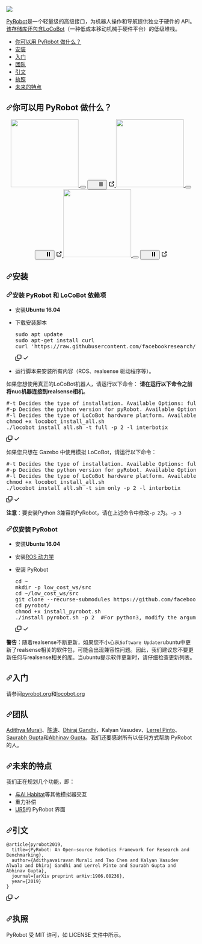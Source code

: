 <div class="Box-sc-g0xbh4-0 bJMeLZ js-snippet-clipboard-copy-unpositioned" data-hpc="true"><article class="markdown-body entry-content container-lg" itemprop="text"><p dir="auto"><a href="https://www.pyrobot.org/" rel="nofollow"><img src="/facebookresearch/pyrobot/raw/main/docs/website/website/static/img/pyrobot.svg" style="max-width: 100%;"></a></p>
<p dir="auto"><a href="https://www.pyrobot.org/" rel="nofollow"><font style="vertical-align: inherit;"><font style="vertical-align: inherit;">PyRobot</font></font></a><font style="vertical-align: inherit;"><font style="vertical-align: inherit;">是一个轻量级的高级接口，为机器人操作和导航提供独立于硬件的 API。</font></font><a href="http://locobot.org" rel="nofollow"><font style="vertical-align: inherit;"><font style="vertical-align: inherit;">该存储库还包含LoCoBot</font></font></a><font style="vertical-align: inherit;"><font style="vertical-align: inherit;">（一种低成本移动机械手硬件平台）</font><font style="vertical-align: inherit;">的低级堆栈。</font></font></p>
<ul dir="auto">
<li><a href="#what-can-you-do-with-pyrobot"><font style="vertical-align: inherit;"><font style="vertical-align: inherit;">你可以用 PyRobot 做什么？</font></font></a></li>
<li><a href="#installation"><font style="vertical-align: inherit;"><font style="vertical-align: inherit;">安装</font></font></a></li>
<li><a href="#getting-started"><font style="vertical-align: inherit;"><font style="vertical-align: inherit;">入门</font></font></a></li>
<li><a href="#the-team"><font style="vertical-align: inherit;"><font style="vertical-align: inherit;">团队</font></font></a></li>
<li><a href="#citation"><font style="vertical-align: inherit;"><font style="vertical-align: inherit;">引文</font></font></a></li>
<li><a href="#license"><font style="vertical-align: inherit;"><font style="vertical-align: inherit;">执照</font></font></a></li>
<li><a href="#Future-features"><font style="vertical-align: inherit;"><font style="vertical-align: inherit;">未来的特点</font></font></a></li>
</ul>
<h2 tabindex="-1" dir="auto"><a id="user-content-what-can-you-do-with-pyrobot" class="anchor" aria-hidden="true" tabindex="-1" href="#what-can-you-do-with-pyrobot"><svg class="octicon octicon-link" viewBox="0 0 16 16" version="1.1" width="16" height="16" aria-hidden="true"><path d="m7.775 3.275 1.25-1.25a3.5 3.5 0 1 1 4.95 4.95l-2.5 2.5a3.5 3.5 0 0 1-4.95 0 .751.751 0 0 1 .018-1.042.751.751 0 0 1 1.042-.018 1.998 1.998 0 0 0 2.83 0l2.5-2.5a2.002 2.002 0 0 0-2.83-2.83l-1.25 1.25a.751.751 0 0 1-1.042-.018.751.751 0 0 1-.018-1.042Zm-4.69 9.64a1.998 1.998 0 0 0 2.83 0l1.25-1.25a.751.751 0 0 1 1.042.018.751.751 0 0 1 .018 1.042l-1.25 1.25a3.5 3.5 0 1 1-4.95-4.95l2.5-2.5a3.5 3.5 0 0 1 4.95 0 .751.751 0 0 1-.018 1.042.751.751 0 0 1-1.042.018 1.998 1.998 0 0 0-2.83 0l-2.5 2.5a1.998 1.998 0 0 0 0 2.83Z"></path></svg></a><font style="vertical-align: inherit;"><font style="vertical-align: inherit;">你可以用 PyRobot 做什么？</font></font></h2>
<p align="center" dir="auto">
    <animated-image data-catalyst=""><a target="_blank" rel="noopener noreferrer nofollow" href="https://camo.githubusercontent.com/8b07206d6acdb4e75cabdb315e66d8e2eeb5678ac8089a9d0059946ea67e1c6e/68747470733a2f2f7468756d62732e6766796361742e636f6d2f4669636b6c655370656564794368696d6e657973776966742d73697a655f726573747269637465642e676966" data-target="animated-image.originalLink" hidden=""><img src="https://camo.githubusercontent.com/8b07206d6acdb4e75cabdb315e66d8e2eeb5678ac8089a9d0059946ea67e1c6e/68747470733a2f2f7468756d62732e6766796361742e636f6d2f4669636b6c655370656564794368696d6e657973776966742d73697a655f726573747269637465642e676966" height="180" data-canonical-src="https://thumbs.gfycat.com/FickleSpeedyChimneyswift-size_restricted.gif" style="max-width: 100%;" data-target="animated-image.originalImage" hidden=""></a>
      <span class="AnimatedImagePlayer" data-target="animated-image.player">
        <a data-target="animated-image.replacedLink" class="AnimatedImagePlayer-images" href="https://camo.githubusercontent.com/8b07206d6acdb4e75cabdb315e66d8e2eeb5678ac8089a9d0059946ea67e1c6e/68747470733a2f2f7468756d62732e6766796361742e636f6d2f4669636b6c655370656564794368696d6e657973776966742d73697a655f726573747269637465642e676966" target="_blank">
          <span data-target="animated-image.imageContainer">
            <img data-target="animated-image.replacedImage" alt="" class="AnimatedImagePlayer-animatedImage" src="https://camo.githubusercontent.com/8b07206d6acdb4e75cabdb315e66d8e2eeb5678ac8089a9d0059946ea67e1c6e/68747470733a2f2f7468756d62732e6766796361742e636f6d2f4669636b6c655370656564794368696d6e657973776966742d73697a655f726573747269637465642e676966" height="180">
          </span>
        </a>
        <button data-target="animated-image.imageButton" class="AnimatedImagePlayer-images" tabindex="-1"></button>
        <span class="AnimatedImagePlayer-controls" data-target="animated-image.controls">
          <button data-target="animated-image.playButton" class="AnimatedImagePlayer-button">
            <svg aria-hidden="true" focusable="false" class="octicon icon-play" width="16" height="16" viewBox="0 0 16 16" fill="none" xmlns="http://www.w3.org/2000/svg">
              <path d="M4 13.5427V2.45734C4 1.82607 4.69692 1.4435 5.2295 1.78241L13.9394 7.32507C14.4334 7.63943 14.4334 8.36057 13.9394 8.67493L5.2295 14.2176C4.69692 14.5565 4 14.1739 4 13.5427Z">
            </path></svg>
            <svg aria-hidden="true" focusable="false" class="octicon icon-pause" width="16" height="16" viewBox="0 0 16 16" xmlns="http://www.w3.org/2000/svg">
              <rect x="4" y="2" width="3" height="12" rx="1"></rect>
              <rect x="9" y="2" width="3" height="12" rx="1"></rect>
            </svg>
          </button>
          <a data-target="animated-image.openButton" aria-label="在新窗口中打开" class="AnimatedImagePlayer-button" href="https://camo.githubusercontent.com/8b07206d6acdb4e75cabdb315e66d8e2eeb5678ac8089a9d0059946ea67e1c6e/68747470733a2f2f7468756d62732e6766796361742e636f6d2f4669636b6c655370656564794368696d6e657973776966742d73697a655f726573747269637465642e676966" target="_blank">
            <svg aria-hidden="true" class="octicon" xmlns="http://www.w3.org/2000/svg" viewBox="0 0 16 16" width="16" height="16">
              <path fill-rule="evenodd" d="M10.604 1h4.146a.25.25 0 01.25.25v4.146a.25.25 0 01-.427.177L13.03 4.03 9.28 7.78a.75.75 0 01-1.06-1.06l3.75-3.75-1.543-1.543A.25.25 0 0110.604 1zM3.75 2A1.75 1.75 0 002 3.75v8.5c0 .966.784 1.75 1.75 1.75h8.5A1.75 1.75 0 0014 12.25v-3.5a.75.75 0 00-1.5 0v3.5a.25.25 0 01-.25.25h-8.5a.25.25 0 01-.25-.25v-8.5a.25.25 0 01.25-.25h3.5a.75.75 0 000-1.5h-3.5z"></path>
            </svg>
          </a>
        </span>
      </span></animated-image>
    <animated-image data-catalyst=""><a target="_blank" rel="noopener noreferrer nofollow" href="https://camo.githubusercontent.com/ac4b66668441d313217505b9c973e5f937a87915a7324b4a5b835b9705481087/68747470733a2f2f7468756d62732e6766796361742e636f6d2f46696e69736865645765697264436f636b65727370616e69656c2d73697a655f726573747269637465642e676966" data-target="animated-image.originalLink" hidden=""><img src="https://camo.githubusercontent.com/ac4b66668441d313217505b9c973e5f937a87915a7324b4a5b835b9705481087/68747470733a2f2f7468756d62732e6766796361742e636f6d2f46696e69736865645765697264436f636b65727370616e69656c2d73697a655f726573747269637465642e676966" height="180" data-canonical-src="https://thumbs.gfycat.com/FinishedWeirdCockerspaniel-size_restricted.gif" style="max-width: 100%;" data-target="animated-image.originalImage" hidden=""></a>
      <span class="AnimatedImagePlayer" data-target="animated-image.player">
        <a data-target="animated-image.replacedLink" class="AnimatedImagePlayer-images" href="https://camo.githubusercontent.com/ac4b66668441d313217505b9c973e5f937a87915a7324b4a5b835b9705481087/68747470733a2f2f7468756d62732e6766796361742e636f6d2f46696e69736865645765697264436f636b65727370616e69656c2d73697a655f726573747269637465642e676966" target="_blank">
          <span data-target="animated-image.imageContainer">
            <img data-target="animated-image.replacedImage" alt="" class="AnimatedImagePlayer-animatedImage" src="https://camo.githubusercontent.com/ac4b66668441d313217505b9c973e5f937a87915a7324b4a5b835b9705481087/68747470733a2f2f7468756d62732e6766796361742e636f6d2f46696e69736865645765697264436f636b65727370616e69656c2d73697a655f726573747269637465642e676966" height="180">
          </span>
        </a>
        <button data-target="animated-image.imageButton" class="AnimatedImagePlayer-images" tabindex="-1"></button>
        <span class="AnimatedImagePlayer-controls" data-target="animated-image.controls">
          <button data-target="animated-image.playButton" class="AnimatedImagePlayer-button">
            <svg aria-hidden="true" focusable="false" class="octicon icon-play" width="16" height="16" viewBox="0 0 16 16" fill="none" xmlns="http://www.w3.org/2000/svg">
              <path d="M4 13.5427V2.45734C4 1.82607 4.69692 1.4435 5.2295 1.78241L13.9394 7.32507C14.4334 7.63943 14.4334 8.36057 13.9394 8.67493L5.2295 14.2176C4.69692 14.5565 4 14.1739 4 13.5427Z">
            </path></svg>
            <svg aria-hidden="true" focusable="false" class="octicon icon-pause" width="16" height="16" viewBox="0 0 16 16" xmlns="http://www.w3.org/2000/svg">
              <rect x="4" y="2" width="3" height="12" rx="1"></rect>
              <rect x="9" y="2" width="3" height="12" rx="1"></rect>
            </svg>
          </button>
          <a data-target="animated-image.openButton" aria-label="在新窗口中打开" class="AnimatedImagePlayer-button" href="https://camo.githubusercontent.com/ac4b66668441d313217505b9c973e5f937a87915a7324b4a5b835b9705481087/68747470733a2f2f7468756d62732e6766796361742e636f6d2f46696e69736865645765697264436f636b65727370616e69656c2d73697a655f726573747269637465642e676966" target="_blank">
            <svg aria-hidden="true" class="octicon" xmlns="http://www.w3.org/2000/svg" viewBox="0 0 16 16" width="16" height="16">
              <path fill-rule="evenodd" d="M10.604 1h4.146a.25.25 0 01.25.25v4.146a.25.25 0 01-.427.177L13.03 4.03 9.28 7.78a.75.75 0 01-1.06-1.06l3.75-3.75-1.543-1.543A.25.25 0 0110.604 1zM3.75 2A1.75 1.75 0 002 3.75v8.5c0 .966.784 1.75 1.75 1.75h8.5A1.75 1.75 0 0014 12.25v-3.5a.75.75 0 00-1.5 0v3.5a.25.25 0 01-.25.25h-8.5a.25.25 0 01-.25-.25v-8.5a.25.25 0 01.25-.25h3.5a.75.75 0 000-1.5h-3.5z"></path>
            </svg>
          </a>
        </span>
      </span></animated-image>
    <animated-image data-catalyst=""><a target="_blank" rel="noopener noreferrer nofollow" href="https://camo.githubusercontent.com/a847c7f5ca0e7071f828d59250f86d753ca6d01bd7ec8310510f445fbfee80c1/68747470733a2f2f7468756d62732e6766796361742e636f6d2f576569676874794c656164696e67477275622d73697a655f726573747269637465642e676966" data-target="animated-image.originalLink" hidden=""><img src="https://camo.githubusercontent.com/a847c7f5ca0e7071f828d59250f86d753ca6d01bd7ec8310510f445fbfee80c1/68747470733a2f2f7468756d62732e6766796361742e636f6d2f576569676874794c656164696e67477275622d73697a655f726573747269637465642e676966" height="180" data-canonical-src="https://thumbs.gfycat.com/WeightyLeadingGrub-size_restricted.gif" style="max-width: 100%;" data-target="animated-image.originalImage" hidden=""></a>
      <span class="AnimatedImagePlayer" data-target="animated-image.player">
        <a data-target="animated-image.replacedLink" class="AnimatedImagePlayer-images" href="https://camo.githubusercontent.com/a847c7f5ca0e7071f828d59250f86d753ca6d01bd7ec8310510f445fbfee80c1/68747470733a2f2f7468756d62732e6766796361742e636f6d2f576569676874794c656164696e67477275622d73697a655f726573747269637465642e676966" target="_blank">
          <span data-target="animated-image.imageContainer">
            <img data-target="animated-image.replacedImage" alt="" class="AnimatedImagePlayer-animatedImage" src="https://camo.githubusercontent.com/a847c7f5ca0e7071f828d59250f86d753ca6d01bd7ec8310510f445fbfee80c1/68747470733a2f2f7468756d62732e6766796361742e636f6d2f576569676874794c656164696e67477275622d73697a655f726573747269637465642e676966" height="180">
          </span>
        </a>
        <button data-target="animated-image.imageButton" class="AnimatedImagePlayer-images" tabindex="-1"></button>
        <span class="AnimatedImagePlayer-controls" data-target="animated-image.controls">
          <button data-target="animated-image.playButton" class="AnimatedImagePlayer-button">
            <svg aria-hidden="true" focusable="false" class="octicon icon-play" width="16" height="16" viewBox="0 0 16 16" fill="none" xmlns="http://www.w3.org/2000/svg">
              <path d="M4 13.5427V2.45734C4 1.82607 4.69692 1.4435 5.2295 1.78241L13.9394 7.32507C14.4334 7.63943 14.4334 8.36057 13.9394 8.67493L5.2295 14.2176C4.69692 14.5565 4 14.1739 4 13.5427Z">
            </path></svg>
            <svg aria-hidden="true" focusable="false" class="octicon icon-pause" width="16" height="16" viewBox="0 0 16 16" xmlns="http://www.w3.org/2000/svg">
              <rect x="4" y="2" width="3" height="12" rx="1"></rect>
              <rect x="9" y="2" width="3" height="12" rx="1"></rect>
            </svg>
          </button>
          <a data-target="animated-image.openButton" aria-label="在新窗口中打开" class="AnimatedImagePlayer-button" href="https://camo.githubusercontent.com/a847c7f5ca0e7071f828d59250f86d753ca6d01bd7ec8310510f445fbfee80c1/68747470733a2f2f7468756d62732e6766796361742e636f6d2f576569676874794c656164696e67477275622d73697a655f726573747269637465642e676966" target="_blank">
            <svg aria-hidden="true" class="octicon" xmlns="http://www.w3.org/2000/svg" viewBox="0 0 16 16" width="16" height="16">
              <path fill-rule="evenodd" d="M10.604 1h4.146a.25.25 0 01.25.25v4.146a.25.25 0 01-.427.177L13.03 4.03 9.28 7.78a.75.75 0 01-1.06-1.06l3.75-3.75-1.543-1.543A.25.25 0 0110.604 1zM3.75 2A1.75 1.75 0 002 3.75v8.5c0 .966.784 1.75 1.75 1.75h8.5A1.75 1.75 0 0014 12.25v-3.5a.75.75 0 00-1.5 0v3.5a.25.25 0 01-.25.25h-8.5a.25.25 0 01-.25-.25v-8.5a.25.25 0 01.25-.25h3.5a.75.75 0 000-1.5h-3.5z"></path>
            </svg>
          </a>
        </span>
      </span></animated-image>
</p>
<h2 tabindex="-1" dir="auto"><a id="user-content-installation" class="anchor" aria-hidden="true" tabindex="-1" href="#installation"><svg class="octicon octicon-link" viewBox="0 0 16 16" version="1.1" width="16" height="16" aria-hidden="true"><path d="m7.775 3.275 1.25-1.25a3.5 3.5 0 1 1 4.95 4.95l-2.5 2.5a3.5 3.5 0 0 1-4.95 0 .751.751 0 0 1 .018-1.042.751.751 0 0 1 1.042-.018 1.998 1.998 0 0 0 2.83 0l2.5-2.5a2.002 2.002 0 0 0-2.83-2.83l-1.25 1.25a.751.751 0 0 1-1.042-.018.751.751 0 0 1-.018-1.042Zm-4.69 9.64a1.998 1.998 0 0 0 2.83 0l1.25-1.25a.751.751 0 0 1 1.042.018.751.751 0 0 1 .018 1.042l-1.25 1.25a3.5 3.5 0 1 1-4.95-4.95l2.5-2.5a3.5 3.5 0 0 1 4.95 0 .751.751 0 0 1-.018 1.042.751.751 0 0 1-1.042.018 1.998 1.998 0 0 0-2.83 0l-2.5 2.5a1.998 1.998 0 0 0 0 2.83Z"></path></svg></a><font style="vertical-align: inherit;"><font style="vertical-align: inherit;">安装</font></font></h2>
<h3 tabindex="-1" dir="auto"><a id="user-content-installing-both-pyrobot-and-locobot-dependencies" class="anchor" aria-hidden="true" tabindex="-1" href="#installing-both-pyrobot-and-locobot-dependencies"><svg class="octicon octicon-link" viewBox="0 0 16 16" version="1.1" width="16" height="16" aria-hidden="true"><path d="m7.775 3.275 1.25-1.25a3.5 3.5 0 1 1 4.95 4.95l-2.5 2.5a3.5 3.5 0 0 1-4.95 0 .751.751 0 0 1 .018-1.042.751.751 0 0 1 1.042-.018 1.998 1.998 0 0 0 2.83 0l2.5-2.5a2.002 2.002 0 0 0-2.83-2.83l-1.25 1.25a.751.751 0 0 1-1.042-.018.751.751 0 0 1-.018-1.042Zm-4.69 9.64a1.998 1.998 0 0 0 2.83 0l1.25-1.25a.751.751 0 0 1 1.042.018.751.751 0 0 1 .018 1.042l-1.25 1.25a3.5 3.5 0 1 1-4.95-4.95l2.5-2.5a3.5 3.5 0 0 1 4.95 0 .751.751 0 0 1-.018 1.042.751.751 0 0 1-1.042.018 1.998 1.998 0 0 0-2.83 0l-2.5 2.5a1.998 1.998 0 0 0 0 2.83Z"></path></svg></a><font style="vertical-align: inherit;"><font style="vertical-align: inherit;">安装 PyRobot 和 LoCoBot 依赖项</font></font></h3>
<ul dir="auto">
<li>
<p dir="auto"><font style="vertical-align: inherit;"><font style="vertical-align: inherit;">安装</font></font><strong><font style="vertical-align: inherit;"><font style="vertical-align: inherit;">Ubuntu 16.04</font></font></strong></p>
</li>
<li>
<p dir="auto"><font style="vertical-align: inherit;"><font style="vertical-align: inherit;">下载安装脚本</font></font></p>
<div class="highlight highlight-source-shell notranslate position-relative overflow-auto" dir="auto"><pre>sudo apt update
sudo apt-get install curl
curl <span class="pl-s"><span class="pl-pds">'</span>https://raw.githubusercontent.com/facebookresearch/pyrobot/main/robots/LoCoBot/install/locobot_install_all.sh<span class="pl-pds">'</span></span> <span class="pl-k">&gt;</span> locobot_install_all.sh</pre><div class="zeroclipboard-container">
    <clipboard-copy aria-label="Copy" class="ClipboardButton btn btn-invisible js-clipboard-copy m-2 p-0 tooltipped-no-delay d-flex flex-justify-center flex-items-center" data-copy-feedback="Copied!" data-tooltip-direction="w" value="sudo apt update
sudo apt-get install curl
curl 'https://raw.githubusercontent.com/facebookresearch/pyrobot/main/robots/LoCoBot/install/locobot_install_all.sh' > locobot_install_all.sh" tabindex="0" role="button">
      <svg aria-hidden="true" height="16" viewBox="0 0 16 16" version="1.1" width="16" data-view-component="true" class="octicon octicon-copy js-clipboard-copy-icon">
    <path d="M0 6.75C0 5.784.784 5 1.75 5h1.5a.75.75 0 0 1 0 1.5h-1.5a.25.25 0 0 0-.25.25v7.5c0 .138.112.25.25.25h7.5a.25.25 0 0 0 .25-.25v-1.5a.75.75 0 0 1 1.5 0v1.5A1.75 1.75 0 0 1 9.25 16h-7.5A1.75 1.75 0 0 1 0 14.25Z"></path><path d="M5 1.75C5 .784 5.784 0 6.75 0h7.5C15.216 0 16 .784 16 1.75v7.5A1.75 1.75 0 0 1 14.25 11h-7.5A1.75 1.75 0 0 1 5 9.25Zm1.75-.25a.25.25 0 0 0-.25.25v7.5c0 .138.112.25.25.25h7.5a.25.25 0 0 0 .25-.25v-7.5a.25.25 0 0 0-.25-.25Z"></path>
</svg>
      <svg aria-hidden="true" height="16" viewBox="0 0 16 16" version="1.1" width="16" data-view-component="true" class="octicon octicon-check js-clipboard-check-icon color-fg-success d-none">
    <path d="M13.78 4.22a.75.75 0 0 1 0 1.06l-7.25 7.25a.75.75 0 0 1-1.06 0L2.22 9.28a.751.751 0 0 1 .018-1.042.751.751 0 0 1 1.042-.018L6 10.94l6.72-6.72a.75.75 0 0 1 1.06 0Z"></path>
</svg>
    </clipboard-copy>
  </div></div>
</li>
<li>
<p dir="auto"><font style="vertical-align: inherit;"><font style="vertical-align: inherit;">运行脚本来安装所有内容（ROS、realsense 驱动程序等）。</font></font></p>
</li>
</ul>
<p dir="auto"><font style="vertical-align: inherit;"><font style="vertical-align: inherit;">如果您想使用真正的LoCoBot机器人，请运行以下命令：
</font></font><strong><font style="vertical-align: inherit;"><font style="vertical-align: inherit;">请在运行以下命令之前将nuc机器连接到realsense相机</font></font></strong><font style="vertical-align: inherit;"><font style="vertical-align: inherit;">。</font></font></p>
<div class="highlight highlight-source-shell notranslate position-relative overflow-auto" dir="auto"><pre><span class="pl-c"><span class="pl-c">#</span>-t Decides the type of installation. Available Options: full or sim_only</span>
<span class="pl-c"><span class="pl-c">#</span>-p Decides the python version for pyRobot. Available Options: 2 or 3</span>
<span class="pl-c"><span class="pl-c">#</span>-l Decides the type of LoCoBot hardware platform. Available Options: cmu or interbotix</span>
chmod +x locobot_install_all.sh
./locobot_install_all.sh -t full -p 2 -l interbotix</pre><div class="zeroclipboard-container">
    <clipboard-copy aria-label="Copy" class="ClipboardButton btn btn-invisible js-clipboard-copy m-2 p-0 tooltipped-no-delay d-flex flex-justify-center flex-items-center" data-copy-feedback="Copied!" data-tooltip-direction="w" value="#-t Decides the type of installation. Available Options: full or sim_only
#-p Decides the python version for pyRobot. Available Options: 2 or 3
#-l Decides the type of LoCoBot hardware platform. Available Options: cmu or interbotix
chmod +x locobot_install_all.sh
./locobot_install_all.sh -t full -p 2 -l interbotix" tabindex="0" role="button">
      <svg aria-hidden="true" height="16" viewBox="0 0 16 16" version="1.1" width="16" data-view-component="true" class="octicon octicon-copy js-clipboard-copy-icon">
    <path d="M0 6.75C0 5.784.784 5 1.75 5h1.5a.75.75 0 0 1 0 1.5h-1.5a.25.25 0 0 0-.25.25v7.5c0 .138.112.25.25.25h7.5a.25.25 0 0 0 .25-.25v-1.5a.75.75 0 0 1 1.5 0v1.5A1.75 1.75 0 0 1 9.25 16h-7.5A1.75 1.75 0 0 1 0 14.25Z"></path><path d="M5 1.75C5 .784 5.784 0 6.75 0h7.5C15.216 0 16 .784 16 1.75v7.5A1.75 1.75 0 0 1 14.25 11h-7.5A1.75 1.75 0 0 1 5 9.25Zm1.75-.25a.25.25 0 0 0-.25.25v7.5c0 .138.112.25.25.25h7.5a.25.25 0 0 0 .25-.25v-7.5a.25.25 0 0 0-.25-.25Z"></path>
</svg>
      <svg aria-hidden="true" height="16" viewBox="0 0 16 16" version="1.1" width="16" data-view-component="true" class="octicon octicon-check js-clipboard-check-icon color-fg-success d-none">
    <path d="M13.78 4.22a.75.75 0 0 1 0 1.06l-7.25 7.25a.75.75 0 0 1-1.06 0L2.22 9.28a.751.751 0 0 1 .018-1.042.751.751 0 0 1 1.042-.018L6 10.94l6.72-6.72a.75.75 0 0 1 1.06 0Z"></path>
</svg>
    </clipboard-copy>
  </div></div>
<p dir="auto"><font style="vertical-align: inherit;"><font style="vertical-align: inherit;">如果您只想在 Gazebo 中使用模拟 LoCoBot，请运行以下命令：</font></font></p>
<div class="highlight highlight-source-shell notranslate position-relative overflow-auto" dir="auto"><pre><span class="pl-c"><span class="pl-c">#</span>-t Decides the type of installation. Available Options: full or sim_only</span>
<span class="pl-c"><span class="pl-c">#</span>-p Decides the python version for pyRobot. Available Options: 2 or 3</span>
<span class="pl-c"><span class="pl-c">#</span>-l Decides the type of LoCoBot hardware platform. Available Options: cmu or interbotix</span>
chmod +x locobot_install_all.sh
./locobot_install_all.sh -t sim_only -p 2 -l interbotix</pre><div class="zeroclipboard-container">
    <clipboard-copy aria-label="Copy" class="ClipboardButton btn btn-invisible js-clipboard-copy m-2 p-0 tooltipped-no-delay d-flex flex-justify-center flex-items-center" data-copy-feedback="Copied!" data-tooltip-direction="w" value="#-t Decides the type of installation. Available Options: full or sim_only
#-p Decides the python version for pyRobot. Available Options: 2 or 3
#-l Decides the type of LoCoBot hardware platform. Available Options: cmu or interbotix
chmod +x locobot_install_all.sh
./locobot_install_all.sh -t sim_only -p 2 -l interbotix" tabindex="0" role="button">
      <svg aria-hidden="true" height="16" viewBox="0 0 16 16" version="1.1" width="16" data-view-component="true" class="octicon octicon-copy js-clipboard-copy-icon">
    <path d="M0 6.75C0 5.784.784 5 1.75 5h1.5a.75.75 0 0 1 0 1.5h-1.5a.25.25 0 0 0-.25.25v7.5c0 .138.112.25.25.25h7.5a.25.25 0 0 0 .25-.25v-1.5a.75.75 0 0 1 1.5 0v1.5A1.75 1.75 0 0 1 9.25 16h-7.5A1.75 1.75 0 0 1 0 14.25Z"></path><path d="M5 1.75C5 .784 5.784 0 6.75 0h7.5C15.216 0 16 .784 16 1.75v7.5A1.75 1.75 0 0 1 14.25 11h-7.5A1.75 1.75 0 0 1 5 9.25Zm1.75-.25a.25.25 0 0 0-.25.25v7.5c0 .138.112.25.25.25h7.5a.25.25 0 0 0 .25-.25v-7.5a.25.25 0 0 0-.25-.25Z"></path>
</svg>
      <svg aria-hidden="true" height="16" viewBox="0 0 16 16" version="1.1" width="16" data-view-component="true" class="octicon octicon-check js-clipboard-check-icon color-fg-success d-none">
    <path d="M13.78 4.22a.75.75 0 0 1 0 1.06l-7.25 7.25a.75.75 0 0 1-1.06 0L2.22 9.28a.751.751 0 0 1 .018-1.042.751.751 0 0 1 1.042-.018L6 10.94l6.72-6.72a.75.75 0 0 1 1.06 0Z"></path>
</svg>
    </clipboard-copy>
  </div></div>
<p dir="auto"><strong><font style="vertical-align: inherit;"><font style="vertical-align: inherit;">注意</font></font></strong><font style="vertical-align: inherit;"><font style="vertical-align: inherit;">：要安装Python 3兼容的PyRobot，请</font><font style="vertical-align: inherit;">在上述命令中修改</font></font><code>-p 2</code><font style="vertical-align: inherit;"><font style="vertical-align: inherit;">为。</font></font><code>-p 3</code><font style="vertical-align: inherit;"></font></p>
<h3 tabindex="-1" dir="auto"><a id="user-content-installing-just-pyrobot" class="anchor" aria-hidden="true" tabindex="-1" href="#installing-just-pyrobot"><svg class="octicon octicon-link" viewBox="0 0 16 16" version="1.1" width="16" height="16" aria-hidden="true"><path d="m7.775 3.275 1.25-1.25a3.5 3.5 0 1 1 4.95 4.95l-2.5 2.5a3.5 3.5 0 0 1-4.95 0 .751.751 0 0 1 .018-1.042.751.751 0 0 1 1.042-.018 1.998 1.998 0 0 0 2.83 0l2.5-2.5a2.002 2.002 0 0 0-2.83-2.83l-1.25 1.25a.751.751 0 0 1-1.042-.018.751.751 0 0 1-.018-1.042Zm-4.69 9.64a1.998 1.998 0 0 0 2.83 0l1.25-1.25a.751.751 0 0 1 1.042.018.751.751 0 0 1 .018 1.042l-1.25 1.25a3.5 3.5 0 1 1-4.95-4.95l2.5-2.5a3.5 3.5 0 0 1 4.95 0 .751.751 0 0 1-.018 1.042.751.751 0 0 1-1.042.018 1.998 1.998 0 0 0-2.83 0l-2.5 2.5a1.998 1.998 0 0 0 0 2.83Z"></path></svg></a><font style="vertical-align: inherit;"><font style="vertical-align: inherit;">仅安装 PyRobot</font></font></h3>
<ul dir="auto">
<li>
<p dir="auto"><font style="vertical-align: inherit;"><font style="vertical-align: inherit;">安装</font></font><strong><font style="vertical-align: inherit;"><font style="vertical-align: inherit;">Ubuntu 16.04</font></font></strong></p>
</li>
<li>
<p dir="auto"><font style="vertical-align: inherit;"><font style="vertical-align: inherit;">安装</font></font><a href="http://wiki.ros.org/kinetic/Installation/Ubuntu" rel="nofollow"><font style="vertical-align: inherit;"><font style="vertical-align: inherit;">ROS 动力学</font></font></a></p>
</li>
<li>
<p dir="auto"><font style="vertical-align: inherit;"><font style="vertical-align: inherit;">安装 PyRobot</font></font></p>
<div class="highlight highlight-source-shell notranslate position-relative overflow-auto" dir="auto"><pre><span class="pl-c1">cd</span> <span class="pl-k">~</span>
mkdir -p low_cost_ws/src
<span class="pl-c1">cd</span> <span class="pl-k">~</span>/low_cost_ws/src
git clone --recurse-submodules https://github.com/facebookresearch/pyrobot.git
<span class="pl-c1">cd</span> pyrobot/
chmod +x install_pyrobot.sh
./install_pyrobot.sh -p 2  <span class="pl-c"><span class="pl-c">#</span>For python3, modify the argumet to -p 3 </span></pre><div class="zeroclipboard-container">
    <clipboard-copy aria-label="Copy" class="ClipboardButton btn btn-invisible js-clipboard-copy m-2 p-0 tooltipped-no-delay d-flex flex-justify-center flex-items-center" data-copy-feedback="Copied!" data-tooltip-direction="w" value="cd ~
mkdir -p low_cost_ws/src
cd ~/low_cost_ws/src
git clone --recurse-submodules https://github.com/facebookresearch/pyrobot.git
cd pyrobot/
chmod +x install_pyrobot.sh
./install_pyrobot.sh -p 2  #For python3, modify the argumet to -p 3 " tabindex="0" role="button">
      <svg aria-hidden="true" height="16" viewBox="0 0 16 16" version="1.1" width="16" data-view-component="true" class="octicon octicon-copy js-clipboard-copy-icon">
    <path d="M0 6.75C0 5.784.784 5 1.75 5h1.5a.75.75 0 0 1 0 1.5h-1.5a.25.25 0 0 0-.25.25v7.5c0 .138.112.25.25.25h7.5a.25.25 0 0 0 .25-.25v-1.5a.75.75 0 0 1 1.5 0v1.5A1.75 1.75 0 0 1 9.25 16h-7.5A1.75 1.75 0 0 1 0 14.25Z"></path><path d="M5 1.75C5 .784 5.784 0 6.75 0h7.5C15.216 0 16 .784 16 1.75v7.5A1.75 1.75 0 0 1 14.25 11h-7.5A1.75 1.75 0 0 1 5 9.25Zm1.75-.25a.25.25 0 0 0-.25.25v7.5c0 .138.112.25.25.25h7.5a.25.25 0 0 0 .25-.25v-7.5a.25.25 0 0 0-.25-.25Z"></path>
</svg>
      <svg aria-hidden="true" height="16" viewBox="0 0 16 16" version="1.1" width="16" data-view-component="true" class="octicon octicon-check js-clipboard-check-icon color-fg-success d-none">
    <path d="M13.78 4.22a.75.75 0 0 1 0 1.06l-7.25 7.25a.75.75 0 0 1-1.06 0L2.22 9.28a.751.751 0 0 1 .018-1.042.751.751 0 0 1 1.042-.018L6 10.94l6.72-6.72a.75.75 0 0 1 1.06 0Z"></path>
</svg>
    </clipboard-copy>
  </div></div>
</li>
</ul>
<p dir="auto"><strong><font style="vertical-align: inherit;"><font style="vertical-align: inherit;">警告</font></font></strong><font style="vertical-align: inherit;"><font style="vertical-align: inherit;">：随着realsense不断更新，如果您不小心从</font></font><code>Software Updater</code><font style="vertical-align: inherit;"><font style="vertical-align: inherit;">ubuntu中更新了realsense相关的软件包，可能会出现兼容性问题。</font><font style="vertical-align: inherit;">因此，我们建议您不要更新任何与realsense相关的库。</font><font style="vertical-align: inherit;">当ubuntu提示软件更新时，请仔细检查更新列表。</font></font></p>
<h2 tabindex="-1" dir="auto"><a id="user-content-getting-started" class="anchor" aria-hidden="true" tabindex="-1" href="#getting-started"><svg class="octicon octicon-link" viewBox="0 0 16 16" version="1.1" width="16" height="16" aria-hidden="true"><path d="m7.775 3.275 1.25-1.25a3.5 3.5 0 1 1 4.95 4.95l-2.5 2.5a3.5 3.5 0 0 1-4.95 0 .751.751 0 0 1 .018-1.042.751.751 0 0 1 1.042-.018 1.998 1.998 0 0 0 2.83 0l2.5-2.5a2.002 2.002 0 0 0-2.83-2.83l-1.25 1.25a.751.751 0 0 1-1.042-.018.751.751 0 0 1-.018-1.042Zm-4.69 9.64a1.998 1.998 0 0 0 2.83 0l1.25-1.25a.751.751 0 0 1 1.042.018.751.751 0 0 1 .018 1.042l-1.25 1.25a3.5 3.5 0 1 1-4.95-4.95l2.5-2.5a3.5 3.5 0 0 1 4.95 0 .751.751 0 0 1-.018 1.042.751.751 0 0 1-1.042.018 1.998 1.998 0 0 0-2.83 0l-2.5 2.5a1.998 1.998 0 0 0 0 2.83Z"></path></svg></a><font style="vertical-align: inherit;"><font style="vertical-align: inherit;">入门</font></font></h2>
<p dir="auto"><font style="vertical-align: inherit;"><font style="vertical-align: inherit;">请参阅</font></font><a href="https://pyrobot.org/" rel="nofollow"><font style="vertical-align: inherit;"><font style="vertical-align: inherit;">pyrobot.org</font></font></a><font style="vertical-align: inherit;"><font style="vertical-align: inherit;">和</font></font><a href="http://locobot.org" rel="nofollow"><font style="vertical-align: inherit;"><font style="vertical-align: inherit;">locobot.org</font></font></a></p>
<h2 tabindex="-1" dir="auto"><a id="user-content-the-team" class="anchor" aria-hidden="true" tabindex="-1" href="#the-team"><svg class="octicon octicon-link" viewBox="0 0 16 16" version="1.1" width="16" height="16" aria-hidden="true"><path d="m7.775 3.275 1.25-1.25a3.5 3.5 0 1 1 4.95 4.95l-2.5 2.5a3.5 3.5 0 0 1-4.95 0 .751.751 0 0 1 .018-1.042.751.751 0 0 1 1.042-.018 1.998 1.998 0 0 0 2.83 0l2.5-2.5a2.002 2.002 0 0 0-2.83-2.83l-1.25 1.25a.751.751 0 0 1-1.042-.018.751.751 0 0 1-.018-1.042Zm-4.69 9.64a1.998 1.998 0 0 0 2.83 0l1.25-1.25a.751.751 0 0 1 1.042.018.751.751 0 0 1 .018 1.042l-1.25 1.25a3.5 3.5 0 1 1-4.95-4.95l2.5-2.5a3.5 3.5 0 0 1 4.95 0 .751.751 0 0 1-.018 1.042.751.751 0 0 1-1.042.018 1.998 1.998 0 0 0-2.83 0l-2.5 2.5a1.998 1.998 0 0 0 0 2.83Z"></path></svg></a><font style="vertical-align: inherit;"><font style="vertical-align: inherit;">团队</font></font></h2>
<p dir="auto"><a href="http://adithyamurali.com/" rel="nofollow"><font style="vertical-align: inherit;"><font style="vertical-align: inherit;">Adithya Murali</font></font></a><font style="vertical-align: inherit;"><font style="vertical-align: inherit;">、</font></font><a href="https://taochenshh.github.io" rel="nofollow"><font style="vertical-align: inherit;"><font style="vertical-align: inherit;">陈涛</font></font></a><font style="vertical-align: inherit;"><font style="vertical-align: inherit;">、</font></font><a href="http://www.cs.cmu.edu/~dgandhi/" rel="nofollow"><font style="vertical-align: inherit;"><font style="vertical-align: inherit;">Dhiraj Gandhi</font></font></a><font style="vertical-align: inherit;"><font style="vertical-align: inherit;">、Kalyan Vasudev、</font></font><a href="http://www.cs.cmu.edu/~lerrelp/" rel="nofollow"><font style="vertical-align: inherit;"><font style="vertical-align: inherit;">Lerrel Pinto</font></font></a><font style="vertical-align: inherit;"><font style="vertical-align: inherit;">、</font></font><a href="http://saurabhg.web.illinois.edu" rel="nofollow"><font style="vertical-align: inherit;"><font style="vertical-align: inherit;">Saurabh Gupta</font></font></a><font style="vertical-align: inherit;"><font style="vertical-align: inherit;">和</font></font><a href="http://www.cs.cmu.edu/~abhinavg/" rel="nofollow"><font style="vertical-align: inherit;"><font style="vertical-align: inherit;">Abhinav Gupta</font></font></a><font style="vertical-align: inherit;"><font style="vertical-align: inherit;">。</font><font style="vertical-align: inherit;">我们还要感谢所有以任何方式帮助 PyRobot 的人。</font></font></p>
<h2 tabindex="-1" dir="auto"><a id="user-content-future-features" class="anchor" aria-hidden="true" tabindex="-1" href="#future-features"><svg class="octicon octicon-link" viewBox="0 0 16 16" version="1.1" width="16" height="16" aria-hidden="true"><path d="m7.775 3.275 1.25-1.25a3.5 3.5 0 1 1 4.95 4.95l-2.5 2.5a3.5 3.5 0 0 1-4.95 0 .751.751 0 0 1 .018-1.042.751.751 0 0 1 1.042-.018 1.998 1.998 0 0 0 2.83 0l2.5-2.5a2.002 2.002 0 0 0-2.83-2.83l-1.25 1.25a.751.751 0 0 1-1.042-.018.751.751 0 0 1-.018-1.042Zm-4.69 9.64a1.998 1.998 0 0 0 2.83 0l1.25-1.25a.751.751 0 0 1 1.042.018.751.751 0 0 1 .018 1.042l-1.25 1.25a3.5 3.5 0 1 1-4.95-4.95l2.5-2.5a3.5 3.5 0 0 1 4.95 0 .751.751 0 0 1-.018 1.042.751.751 0 0 1-1.042.018 1.998 1.998 0 0 0-2.83 0l-2.5 2.5a1.998 1.998 0 0 0 0 2.83Z"></path></svg></a><font style="vertical-align: inherit;"><font style="vertical-align: inherit;">未来的特点</font></font></h2>
<p dir="auto"><font style="vertical-align: inherit;"><font style="vertical-align: inherit;">我们正在规划几个功能，即：</font></font></p>
<ul dir="auto">
<li><font style="vertical-align: inherit;"><a href="https://aihabitat.org" rel="nofollow"><font style="vertical-align: inherit;">与AI Habitat</font></a><font style="vertical-align: inherit;">等其他模拟器交互</font></font><a href="https://aihabitat.org" rel="nofollow"><font style="vertical-align: inherit;"></font></a></li>
<li><font style="vertical-align: inherit;"><font style="vertical-align: inherit;">重力补偿</font></font></li>
<li><font style="vertical-align: inherit;"><a href="https://www.universal-robots.com" rel="nofollow"><font style="vertical-align: inherit;">UR5</font></a><font style="vertical-align: inherit;">的 PyRobot 界面</font></font><a href="https://www.universal-robots.com" rel="nofollow"><font style="vertical-align: inherit;"></font></a></li>
</ul>
<h2 tabindex="-1" dir="auto"><a id="user-content-citation" class="anchor" aria-hidden="true" tabindex="-1" href="#citation"><svg class="octicon octicon-link" viewBox="0 0 16 16" version="1.1" width="16" height="16" aria-hidden="true"><path d="m7.775 3.275 1.25-1.25a3.5 3.5 0 1 1 4.95 4.95l-2.5 2.5a3.5 3.5 0 0 1-4.95 0 .751.751 0 0 1 .018-1.042.751.751 0 0 1 1.042-.018 1.998 1.998 0 0 0 2.83 0l2.5-2.5a2.002 2.002 0 0 0-2.83-2.83l-1.25 1.25a.751.751 0 0 1-1.042-.018.751.751 0 0 1-.018-1.042Zm-4.69 9.64a1.998 1.998 0 0 0 2.83 0l1.25-1.25a.751.751 0 0 1 1.042.018.751.751 0 0 1 .018 1.042l-1.25 1.25a3.5 3.5 0 1 1-4.95-4.95l2.5-2.5a3.5 3.5 0 0 1 4.95 0 .751.751 0 0 1-.018 1.042.751.751 0 0 1-1.042.018 1.998 1.998 0 0 0-2.83 0l-2.5 2.5a1.998 1.998 0 0 0 0 2.83Z"></path></svg></a><font style="vertical-align: inherit;"><font style="vertical-align: inherit;">引文</font></font></h2>
<div class="snippet-clipboard-content notranslate position-relative overflow-auto"><pre class="notranslate"><code>@article{pyrobot2019,
  title={PyRobot: An Open-source Robotics Framework for Research and Benchmarking},
  author={Adithyavairavan Murali and Tao Chen and Kalyan Vasudev Alwala and Dhiraj Gandhi and Lerrel Pinto and Saurabh Gupta and Abhinav Gupta},
  journal={arXiv preprint arXiv:1906.08236},
  year={2019}
}
</code></pre><div class="zeroclipboard-container">
    <clipboard-copy aria-label="Copy" class="ClipboardButton btn btn-invisible js-clipboard-copy m-2 p-0 tooltipped-no-delay d-flex flex-justify-center flex-items-center" data-copy-feedback="Copied!" data-tooltip-direction="w" value="@article{pyrobot2019,
  title={PyRobot: An Open-source Robotics Framework for Research and Benchmarking},
  author={Adithyavairavan Murali and Tao Chen and Kalyan Vasudev Alwala and Dhiraj Gandhi and Lerrel Pinto and Saurabh Gupta and Abhinav Gupta},
  journal={arXiv preprint arXiv:1906.08236},
  year={2019}
}" tabindex="0" role="button">
      <svg aria-hidden="true" height="16" viewBox="0 0 16 16" version="1.1" width="16" data-view-component="true" class="octicon octicon-copy js-clipboard-copy-icon">
    <path d="M0 6.75C0 5.784.784 5 1.75 5h1.5a.75.75 0 0 1 0 1.5h-1.5a.25.25 0 0 0-.25.25v7.5c0 .138.112.25.25.25h7.5a.25.25 0 0 0 .25-.25v-1.5a.75.75 0 0 1 1.5 0v1.5A1.75 1.75 0 0 1 9.25 16h-7.5A1.75 1.75 0 0 1 0 14.25Z"></path><path d="M5 1.75C5 .784 5.784 0 6.75 0h7.5C15.216 0 16 .784 16 1.75v7.5A1.75 1.75 0 0 1 14.25 11h-7.5A1.75 1.75 0 0 1 5 9.25Zm1.75-.25a.25.25 0 0 0-.25.25v7.5c0 .138.112.25.25.25h7.5a.25.25 0 0 0 .25-.25v-7.5a.25.25 0 0 0-.25-.25Z"></path>
</svg>
      <svg aria-hidden="true" height="16" viewBox="0 0 16 16" version="1.1" width="16" data-view-component="true" class="octicon octicon-check js-clipboard-check-icon color-fg-success d-none">
    <path d="M13.78 4.22a.75.75 0 0 1 0 1.06l-7.25 7.25a.75.75 0 0 1-1.06 0L2.22 9.28a.751.751 0 0 1 .018-1.042.751.751 0 0 1 1.042-.018L6 10.94l6.72-6.72a.75.75 0 0 1 1.06 0Z"></path>
</svg>
    </clipboard-copy>
  </div></div>
<h2 tabindex="-1" dir="auto"><a id="user-content-license" class="anchor" aria-hidden="true" tabindex="-1" href="#license"><svg class="octicon octicon-link" viewBox="0 0 16 16" version="1.1" width="16" height="16" aria-hidden="true"><path d="m7.775 3.275 1.25-1.25a3.5 3.5 0 1 1 4.95 4.95l-2.5 2.5a3.5 3.5 0 0 1-4.95 0 .751.751 0 0 1 .018-1.042.751.751 0 0 1 1.042-.018 1.998 1.998 0 0 0 2.83 0l2.5-2.5a2.002 2.002 0 0 0-2.83-2.83l-1.25 1.25a.751.751 0 0 1-1.042-.018.751.751 0 0 1-.018-1.042Zm-4.69 9.64a1.998 1.998 0 0 0 2.83 0l1.25-1.25a.751.751 0 0 1 1.042.018.751.751 0 0 1 .018 1.042l-1.25 1.25a3.5 3.5 0 1 1-4.95-4.95l2.5-2.5a3.5 3.5 0 0 1 4.95 0 .751.751 0 0 1-.018 1.042.751.751 0 0 1-1.042.018 1.998 1.998 0 0 0-2.83 0l-2.5 2.5a1.998 1.998 0 0 0 0 2.83Z"></path></svg></a><font style="vertical-align: inherit;"><font style="vertical-align: inherit;">执照</font></font></h2>
<p dir="auto"><font style="vertical-align: inherit;"><font style="vertical-align: inherit;">PyRobot 受 MIT 许可，如 LICENSE 文件中所示。</font></font></p>
</article></div>
